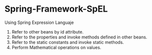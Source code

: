 # Spring-Framework-SpEL
Using Spring Expression Languaje


1. Refer to other beans by id attribute.
2. Refer to the properties and invoke methods defined in other beans.
3. Refer to the static constants and invoke static methods.
4. Perform Mathematical operations on values.
